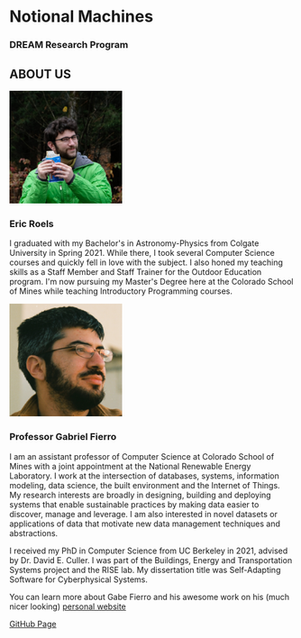 # Notional Machines
### **DREAM Research Program**


## ABOUT US

<img src="DSCF1818 (1).jpg" alt="eroels" width="200"/>

### **Eric Roels**
I graduated with my Bachelor's in Astronomy-Physics from Colgate University in Spring 2021.
While there, I took several Computer Science courses and quickly fell in love with the subject.
I also honed my teaching skills as a Staff Member and Staff Trainer for the Outdoor Education program.
I'm now pursuing my Master's Degree here at the Colorado School of Mines while teaching Introductory Programming courses.

<img src="gfierro.png" alt="gfierro" width="200"/>

### **Professor Gabriel Fierro**
I am an assistant professor of Computer Science at Colorado School of Mines with a joint appointment at the National Renewable Energy Laboratory. I work at the intersection of databases, systems, information modeling, data science, the built environment and the Internet of Things. My research interests are broadly in designing, building and deploying systems that enable sustainable practices by making data easier to discover, manage and leverage. I am also interested in novel datasets or applications of data that motivate new data management techniques and abstractions.

I received my PhD in Computer Science from UC Berkeley in 2021, advised by Dr. David E. Culler. I was part of the Buildings, Energy and Transportation Systems project and the RISE lab. My dissertation title was Self-Adapting Software for Cyberphysical Systems.

You can learn more about Gabe Fierro and his awesome work on his (much nicer looking) [personal website](https://home.gtf.fyi/)













[GitHub Page](https://github.com/ERoels23/ERoels23.github.io/)
